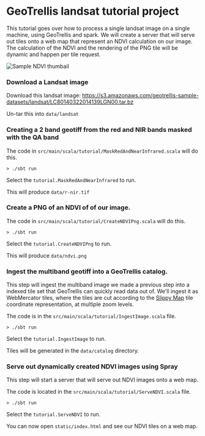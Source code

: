 # GeoTrellis landsat tutorial project

This tutorial goes over how to process a single landsat image on a single machine, using GeoTrellis and spark.
We will create a server that will serve out tiles onto a web map that represent an NDVI calculation on our image.
The calculation of the NDVI and the rendering of the PNG tile will be dynamic and happen per tile request.

![Sample NDVI thumbail](https://raw.githubusercontent.com/geotrellis/geotrellis-landsat-tutorial/master/sample-ndvi-thumbnail.png)

### Download a Landsat image
Download this landsat image: https://s3.amazonaws.com/geotrellis-sample-datasets/landsat/LC80140322014139LGN00.tar.bz

Un-tar this into `data/landsat`

### Creating a 2 band geotiff from the red and NIR bands masked with the QA band

The code in `src/main/scala/tutorial/MaskRedAndNearInfrared.scala` will do this.

```console
> ./sbt run
```

Select the `tutorial.MaskRedAndNearInfrared` to run.

This will produce `data/r-nir.tif`

### Create a PNG of an NDVI of of our image.

The code in `src/main/scala/tutorial/CreateNDVIPng.scala` will do this.

```console
> ./sbt run
```

Select the `tutorial.CreateNDVIPng` to run.

This will produce `data/ndvi.png`

### Ingest the multiband geotiff into a GeoTrellis catalog.

This step will ingest the multiband image we made a previous step into a indexed tile set that GeoTrellis can quickly read data out of.
We'll ingest it as WebMercator tiles, where the tiles are cut according to the
[Slippy Map](http://wiki.openstreetmap.org/wiki/Slippy_Map) tile coordinate representation, at multiple zoom levels.

The code is in the `src/main/scala/tutorial/IngestImage.scala` file.

```console
> ./sbt run
```

Select the `tutorial.IngestImage` to run.

Tiles will be generated in the `data/catalog` directory.

### Serve out dynamically created NDVI images using Spray

This step will start a server that will serve out NDVI images onto a web map.

The code is located in the `src/main/scala/tutorial/ServeNDVI.scala` file.

```console
> ./sbt run
```

Select the `tutorial.ServeNDVI` to run.

You can now open `static/index.html` and see our NDVI tiles on a web map.
